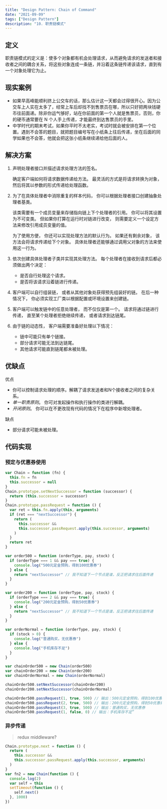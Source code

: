 ```yaml
---
title: "Design Pattern: Chain of Command"
date: "2021-09-09"
tags: ["Design Pattern"]
description: "10. 职责链模式"
---
```


## 定义

职责链模式的定义是：使多个对象都有机会处理请求，从而避免请求的发送者和接收者之间的耦合关系，将这些对象连成一条链，并沿着这条链传递该请求，直到有一个对象处理它为止。

## 现实案例

- 如果早高峰能顺利挤上公交车的话，那么估计这一天都会过得很开心。因为公交车上人实在太多了，经常上车后却找不到售票员在哪，所以只好把两块钱硬币往前面递。除非你运气够好，站在你前面的第一个人就是售票员，否则，你的硬币通常要在 N 个人手上传递，才能最终到达售票员的手里。
- 中学时代的期末考试，如果你平时不太老实，考试时就会被安排在第一个位置。遇到不会答的题目，就把题目编号写在小纸条上往后传递，坐在后面的同学如果也不会答，他就会把这张小纸条继续递给他后面的人。

## 解决方案

1. 声明处理者接口并描述请求处理方法的签名。

   确定客户端如何将请求数据传递给方法。 最灵活的方式是将请求转换为对象， 然后将其以参数的形式传递给处理函数。

2. 为了在具体处理者中消除重复的样本代码， 你可以根据处理者接口创建抽象处理者基类。

   该类需要有一个成员变量来存储指向链上下个处理者的引用。 你可以将其设置为不可变类。 但如果你打算在运行时对链进行改变， 则需要定义一个设定方法来修改引用成员变量的值。

   为了使用方便， 你还可以实现处理方法的默认行为。 如果还有剩余对象， 该方法会将请求传递给下个对象。 具体处理者还能够通过调用父对象的方法来使用这一行为。

3. 依次创建具体处理者子类并实现其处理方法。 每个处理者在接收到请求后都必须做出两个决定：

   - 是否自行处理这个请求。
   - 是否将该请求沿着链进行传递。

4. 客户端可以自行组装链， 或者从其他对象处获得预先组装好的链。 在后一种情况下， 你必须实现工厂类以根据配置或环境设置来创建链。

5. 客户端可以触发链中的任意处理者， 而不仅仅是第一个。 请求将通过链进行传递， 直至某个处理者拒绝继续传递， 或者请求到达链尾。

6. 由于链的动态性， 客户端需要准备好处理以下情况：

   - 链中可能只有单个链接。
   - 部分请求可能无法到达链尾。
   - 其他请求可能直到链尾都未被处理。

## 优缺点

优点

- 你可以控制请求处理的顺序。解耦了请求发送者和N个接收者之间的复杂关系。
- _单一职责原则_。 你可对发起操作和执行操作的类进行解耦。
- _开闭原则_。 你可以在不更改现有代码的情况下在程序中新增处理者。

缺点

- 部分请求可能未被处理。

## 代码实现

### 预定与优惠券使用

```js
var Chain = function (fn) {
  this.fn = fn
  this.successor = null
}
Chain.prototype.setNextSuccessor = function (successor) {
  return (this.successor = successor)
}
Chain.prototype.passRequest = function () {
  var ret = this.fn.apply(this, arguments)
  if (ret === "nextSuccessor") {
    return (
      this.successor &&
      this.successor.passRequest.apply(this.successor, arguments)
    )
  }
  return ret
}

var order500 = function (orderType, pay, stock) {
  if (orderType === 1 && pay === true) {
    console.log("500元定金预购，得到100优惠券")
  } else {
    return "nextSuccessor" // 我不知道下一个节点是谁，反正把请求往后面传递
  }
}

var order200 = function (orderType, pay, stock) {
  if (orderType === 2 && pay === true) {
    console.log("200元定金预购，得到50优惠券")
  } else {
    return "nextSuccessor" // 我不知道下一个节点是谁，反正把请求往后面传递
  }
}

var orderNormal = function (orderType, pay, stock) {
  if (stock > 0) {
    console.log("普通购买，无优惠券")
  } else {
    console.log("手机库存不足")
  }
}

var chainOrder500 = new Chain(order500)
var chainOrder200 = new Chain(order200)
var chainOrderNormal = new Chain(orderNormal)

chainOrder500.setNextSuccessor(chainOrder200)
chainOrder200.setNextSuccessor(chainOrderNormal)

chainOrder500.passRequest(1, true, 500) // 输出：500元定金预购，得到100优惠券
chainOrder500.passRequest(2, true, 500) // 输出：200元定金预购，得到50优惠券
chainOrder500.passRequest(3, true, 500) // 输出：普通购买，无优惠券
chainOrder500.passRequest(1, false, 0) // 输出：手机库存不足”
```

### 异步传递

> redux middleware?

```js
Chain.prototype.next = function () {
  return (
    this.successor &&
    this.successor.passRequest.apply(this.successor, arguments)
  )
}
var fn2 = new Chain(function () {
  console.log(2)
  var self = this
  setTimeout(function () {
    self.next()
  }, 1000)
})
```
